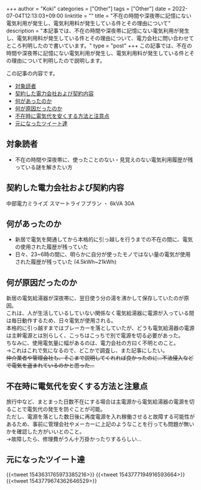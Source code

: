 +++
author = "Koki"
categories = ["Other"]
tags = ["Other"]
date = 2022-07-04T12:13:03+09:00
linktitle = ""
title = "不在の時間や深夜帯に記憶にない電気利用が発生し、電気利用料が発生している件とその理由について"
description = "本記事では、不在の時間や深夜帯に記憶にない電気利用が発生し、電気利用料が発生している件とその理由について、電力会社に問い合わせてところ判明したので書いています。"
type = "post"
+++
この記事では、不在の時間や深夜帯に記憶にない電気利用が発生し、電気利用料が発生している件とその理由について判明したので説明します。

この記事の内容です。
<!-- START doctoc generated TOC please keep comment here to allow auto update -->
<!-- DON'T EDIT THIS SECTION, INSTEAD RE-RUN doctoc TO UPDATE -->


- <font color="#1111cc">[対象読者](#%E5%AF%BE%E8%B1%A1%E8%AA%AD%E8%80%85)</font>
- <font color="#1111cc">[契約した電力会社および契約内容](#%E5%A5%91%E7%B4%84%E3%81%97%E3%81%9F%E9%9B%BB%E5%8A%9B%E4%BC%9A%E7%A4%BE%E3%81%8A%E3%82%88%E3%81%B3%E5%A5%91%E7%B4%84%E5%86%85%E5%AE%B9)</font>
- <font color="#1111cc">[何があったのか](#%E4%BD%95%E3%81%8C%E3%81%82%E3%81%A3%E3%81%9F%E3%81%AE%E3%81%8B)</font>
- <font color="#1111cc">[何が原因だったのか](#%E4%BD%95%E3%81%8C%E5%8E%9F%E5%9B%A0%E3%81%A0%E3%81%A3%E3%81%9F%E3%81%AE%E3%81%8B)</font>
- <font color="#1111cc">[不在時に電気代を安くする方法と注意点](#%E4%B8%8D%E5%9C%A8%E6%99%82%E3%81%AB%E9%9B%BB%E6%B0%97%E4%BB%A3%E3%82%92%E5%AE%89%E3%81%8F%E3%81%99%E3%82%8B%E6%96%B9%E6%B3%95%E3%81%A8%E6%B3%A8%E6%84%8F%E7%82%B9)</font>
- <font color="#1111cc">[元になったツイート達](#%E5%85%83%E3%81%AB%E3%81%AA%E3%81%A3%E3%81%9F%E3%83%84%E3%82%A4%E3%83%BC%E3%83%88%E9%81%94)</font>

<!-- END doctoc generated TOC please keep comment here to allow auto update -->


## 対象読者
- 不在の時間や深夜帯に、使ったことのない・見覚えのない電気利用履歴が残っている謎を解きたい方


## 契約した電力会社および契約内容

中部電力ミライズ スマートライフプラン ・ 6kVA 30A


## 何があったのか

- 新居で電気を開通してから本格的に引っ越しを行うまでの不在の間に、電気の使用された履歴が残っていた
- 日々、23~6時の間に、明らかに自分が使ったモノではない量の電気が使用された履歴が残っていた (4.5kWh~21kWh)


## 何が原因だったのか

新居の電気給湯器が深夜帯に、翌日使う分の湯を沸かして保存していたのが原因。  
これは、人が生活しているしていない関係なく電気給湯器に電源が入っている間は毎日動作するため、日々電気が使用される。  
本格的に引っ越すまではブレーカーを落としていたが、どうも電気給湯器の電源は主幹電源とは別らしく、こっちはこっちで別で電源を切る必要があった。  
ちなみに、使用電気量に幅があるのは、電力会社の方曰く不明とのこと。  
→これはこれで気になるので、どこかで調査し、また記事にしたい。    
<s>仲介業者や管理会社も、そこまで説明してくれれば良かったのに...不法侵入などで電気を盗まれているのかと思った...</s>


## 不在時に電気代を安くする方法と注意点

旅行中など、まとまった日数不在にする場合は主電源から電気給湯器の電源を切ることで電気代の発生を防ぐことが可能。  
ただし、電源を落とした数日後に再度電源を入れ稼働させると故障する可能性があるため、事前に管理会社やメーカーに上記のようなことを行っても問題が無いかを確認した方がいいとのこと。  
→故障したら、修理費がうん十万掛かったりするらしい...


## 元になったツイート達

{{<tweet 1543631765973385216>}}
{{<tweet 1543777194916593664>}}
{{<tweet 1543779674362646529>}}